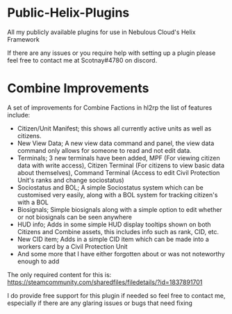 # Public-Helix-Plugins
All my publicly available plugins for use in Nebulous Cloud's Helix Framework

If there are any issues or you require help with setting up a plugin please feel free to contact me at Scotnay#4780 on discord.




# Combine Improvements

A set of improvements for Combine Factions in hl2rp the list of features include:
- Citizen/Unit Manifest; this shows all currently active units as well as citizens.
- New View Data; A new view data command and panel, the view data command only allows for someone to read and not edit data.
- Terminals; 3 new terminals have been added, MPF (For viewing citizen data with write access), Citizen Terminal (For citizens to view basic data about themselves), Command Terminal (Access to edit Civil Protection Unit's ranks and change sociostatus)
- Sociostatus and BOL; A simple Sociostatus system which can be customised very easily, along with a BOL system for tracking citizen's with a BOL
- Biosignals; Simple biosignals along with a simple option to edit whether or not biosignals can be seen anywhere
- HUD info; Adds in some simple HUD display tooltips shown on both Citizens and Combine assets, this includes info such as rank, CID, etc.
- New CID item; Adds in a simple CID item which can be made into a workers card by a Civil Protection Unit
- And some more that I have either forgotten about or was not noteworthy enough to add

The only required content for this is:
https://steamcommunity.com/sharedfiles/filedetails/?id=1837891701


I do provide free support for this plugin if needed so feel free to contact me, especially if there are any glaring issues or bugs that need fixing
